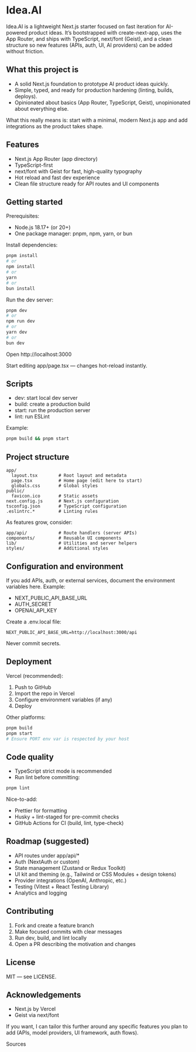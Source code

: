 # Idea.AI

Idea.AI is a lightweight Next.js starter focused on fast iteration for AI-powered product ideas. It’s bootstrapped with create-next-app, uses the App Router, and ships with TypeScript, next/font (Geist), and a clean structure so new features (APIs, auth, UI, AI providers) can be added without friction.

## What this project is

- A solid Next.js foundation to prototype AI product ideas quickly.
- Simple, typed, and ready for production hardening (linting, builds, deploys).
- Opinionated about basics (App Router, TypeScript, Geist), unopinionated about everything else.

What this really means is: start with a minimal, modern Next.js app and add integrations as the product takes shape.

## Features

- Next.js App Router (app directory)
- TypeScript-first
- next/font with Geist for fast, high-quality typography
- Hot reload and fast dev experience
- Clean file structure ready for API routes and UI components

## Getting started

Prerequisites:
- Node.js 18.17+ (or 20+)
- One package manager: pnpm, npm, yarn, or bun

Install dependencies:
```bash
pnpm install
# or
npm install
# or
yarn
# or
bun install
```

Run the dev server:
```bash
pnpm dev
# or
npm run dev
# or
yarn dev
# or
bun dev
```

Open http://localhost:3000

Start editing app/page.tsx — changes hot-reload instantly.

## Scripts

- dev: start local dev server
- build: create a production build
- start: run the production server
- lint: run ESLint

Example:
```bash
pnpm build && pnpm start
```

## Project structure

```
app/
  layout.tsx        # Root layout and metadata
  page.tsx          # Home page (edit here to start)
  globals.css       # Global styles
public/
  favicon.ico       # Static assets
next.config.js      # Next.js configuration
tsconfig.json       # TypeScript configuration
.eslintrc.*         # Linting rules
```

As features grow, consider:
```
app/api/            # Route handlers (server APIs)
components/         # Reusable UI components
lib/                # Utilities and server helpers
styles/             # Additional styles
```

## Configuration and environment

If you add APIs, auth, or external services, document the environment variables here. Example:

- NEXT_PUBLIC_API_BASE_URL
- AUTH_SECRET
- OPENAI_API_KEY

Create a .env.local file:
```
NEXT_PUBLIC_API_BASE_URL=http://localhost:3000/api
```

Never commit secrets.

## Deployment

Vercel (recommended):
1. Push to GitHub
2. Import the repo in Vercel
3. Configure environment variables (if any)
4. Deploy

Other platforms:
```bash
pnpm build
pnpm start
# Ensure PORT env var is respected by your host
```

## Code quality

- TypeScript strict mode is recommended
- Run lint before committing:
```bash
pnpm lint
```

Nice-to-add:
- Prettier for formatting
- Husky + lint-staged for pre-commit checks
- GitHub Actions for CI (build, lint, type-check)

## Roadmap (suggested)

- API routes under app/api/*
- Auth (NextAuth or custom)
- State management (Zustand or Redux Toolkit)
- UI kit and theming (e.g., Tailwind or CSS Modules + design tokens)
- Provider integrations (OpenAI, Anthropic, etc.)
- Testing (Vitest + React Testing Library)
- Analytics and logging

## Contributing

1. Fork and create a feature branch
2. Make focused commits with clear messages
3. Run dev, build, and lint locally
4. Open a PR describing the motivation and changes

## License

MIT — see LICENSE.

## Acknowledgements

- Next.js by Vercel
- Geist via next/font

If you want, I can tailor this further around any specific features you plan to add (APIs, model providers, UI framework, auth flows).

Sources
